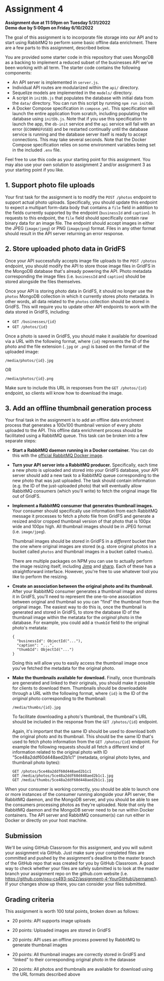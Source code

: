 # Assignment 4

**Assignment due at 11:59pm on Tuesday 5/31/2022**<br/>
**Demo due by 5:00pm on Friday 6/10/2022**

The goal of this assignment is to incorporate file storage into our API and to start using RabbitMQ to perform some basic offline data enrichment.  There are a few parts to this assignment, described below.

You are provided some starter code in this repository that uses MongoDB as a backing to implement a reduced subset of the businesses API we've been working with all term.  The starter code contains the following components:
  * An API server is implemented in `server.js`.
  * Individual API routes are modularized within the `api/` directory.
  * Sequelize models are implemented in the `models/` directory.
  * A script in `initDb.js` that populates the database with initial data from the `data/` directory.  You can run this script by running `npm run initdb`.
  * A Docker Compose specification in `compose.yml`.  This specification will launch the entire application from scratch, including populating the database using `initDb.js`.  Note that if you use this specification to launch the app, the `db-init` service and the `api` service will fail with an error (`ECONNREFUSED`) and be restarted continually until the database service is running and the database server itself is ready to accept connections.  This may take several seconds.  Note that the Docker Compose specification relies on some environment variables being set in the included `.env` file.

Feel free to use this code as your starting point for this assignment.  You may also use your own solution to assignment 2 and/or assignment 3 as your starting point if you like.

## 1. Support photo file uploads

Your first task for the assignment is to modify the `POST /photos` endpoint to support actual photo uploads.  Specifically, you should update this endpoint to expect a multipart form-data body that contains a `file` field in addition to the fields currently supported by the endpoint (`businessId` and `caption`).  In requests to this endpoint, the `file` field should specifically contain raw binary data for an image file.  The endpoint should accept images in either the JPEG (`image/jpeg`) or PNG (`image/png`) format.  Files in any other format should result in the API server returning an error response.

## 2. Store uploaded photo data in GridFS

Once your API successfully accepts image file uploads to the `POST /photos` endpoint, you should modify the API to store those image files in GridFS in the MongoDB database that's already powering the API.  Photo metadata corresponding the image files (i.e. `businessId` and `caption`) should be stored alongside the files themselves.

Once your API is storing photo data in GridFS, it should no longer use the `photos` MongoDB collection in which it currently stores photo metadata.  In other words, all data related to the `photos` collection should be stored in GridFS.  This will require you to update other API endpoints to work with the data stored in GridFS, including:
  * `GET /businesses/{id}`
  * `GET /photos/{id}`

Once a photo is saved in GridFS, you should make it available for download via a URL with the following format, where `{id}` represents the ID of the photo and the file extension (`.jpg` or `.png`) is based on the format of the uploaded image:
```
/media/photos/{id}.jpg
```
OR
```
/media/photos/{id}.png
```
Make sure to include this URL in responses from the `GET /photos/{id}` endpoint, so clients will know how to download the image.

## 3. Add an offline thumbnail generation process

Your final task in the assignment is to add an offline data enrichment process that generates a 100x100 thumbnail version of every photo uploaded to the API.  This offline data enrichment process should be facilitated using a RabbitMQ queue.  This task can be broken into a few separate steps:

  * **Start a RabbitMQ daemon running in a Docker container.**  You can do this with the [official RabbitMQ Docker image](https://hub.docker.com/_/rabbitmq/).

  * **Turn your API server into a RabbitMQ producer.**  Specifically, each time a new photo is uploaded and stored into your GridFS database, your API server should add a new task to a RabbitMQ queue corresponding to the new photo that was just uploaded.  The task should contain information (e.g. the ID of the just-uploaded photo) that will eventually allow RabbitMQ consumers (which you'll write) to fetch the original image file out of GridFS.

  * **Implement a RabbitMQ consumer that generates thumbnail images.**  Your consumer should specifically use information from each RabbitMQ message it processes to fetch a photo file from GridFS and generate a resized and/or cropped thumbnail version of that photo that is 100px wide and 100px high.  All thumbnail images should be in JPEG format (i.e. `image/jpeg`).

    Thumbnail images should be stored in GridFS in a *different* bucket than the one where original images are stored (e.g. store original photos in a bucket called `photos` and thumbnail images in a bucket called `thumbs`).

    There are multiple packages on NPM you can use to actually perform the image resizing itself, including [Jimp](https://www.npmjs.com/package/jimp) and [sharp](https://www.npmjs.com/package/sharp).  Each of these has a straightforward interface.  However, you're free to use whatever tool you like to perform the resizing.

  * **Create an association between the original photo and its thumbnail.**  After your RabbitMQ consumer generates a thumbnail image and stores it in GridFS, you'll need to represent the one-to-one association between original and thumbnail so you can "find" the thumbnail from the original image.  The easiest way to do this is, once the thumbnail is generated and stored in GridFS, to store the database ID of the thumbnail image within the metatata for the *original* photo in the database.  For example, you could add a `thumbId` field to the original photo's metatata:
    ```
    {
      "businessId": ObjectId("..."),
      "caption": "...",
      "thumbId": ObjectId("...")
    }
    ```

    Doing this will allow you to easily access the thumbnail image once you've fetched the metadata for the original photo.

  * **Make the thumbnails available for download.**  Finally, once thumbnails are generated and linked to their originals, you should make it possible for clients to download them.  Thumbnails should be downloadable through a URL with the following format, where `{id}` is the ID of the *original* photo corresponding to the thumbnail:
    ```
    /media/thumbs/{id}.jpg
    ```
    To facilitate downloading a photo's thumbnail, the thumbnail's URL should be included in the response from the `GET /photos/{id}` endpoint.

    Again, it's important that the same ID should be used to download both the original photo and its thumbnail.  This should be the same ID that's used to fetch photo information from the `GET /photos/{id}` endpoint.  For example the following requests should all fetch a different kind of information related to the original photo with ID "5ce48a2ddf60d448aed2b1c1" (metadata, original photo bytes, and thumbnail photo bytes):
    ```
    GET /photos/5ce48a2ddf60d448aed2b1c1
    GET /media/photos/5ce48a2ddf60d448aed2b1c1.jpg
    GET /media/thumbs/5ce48a2ddf60d448aed2b1c1.jpg
    ```

When your consumer is working correctly, you should be able to launch one or more instances of the consumer running alongside your API server, the RabbitMQ daemon, and the MongoDB server, and you should be able to see the consumers processing photos as they're uploaded.  Note that only the RabbitMQ daemon and the MongoDB server need to be run within Docker containers.  The API server and RabbitMQ consumer(s) can run either in Docker or directly on your host machine.

## Submission

We'll be using GitHub Classroom for this assignment, and you will submit your assignment via GitHub.  Just make sure your completed files are committed and pushed by the assignment's deadline to the master branch of the GitHub repo that was created for you by GitHub Classroom.  A good way to check whether your files are safely submitted is to look at the master branch your assignment repo on the github.com website (i.e. https://github.com/osu-cs493-sp22/assignment-4-YourGitHubUsername/). If your changes show up there, you can consider your files submitted.

## Grading criteria

This assignment is worth 100 total points, broken down as follows:

  * 20 points: API supports image uploads

  * 20 points: Uploaded images are stored in GridFS

  * 20 points: API uses an offline process powered by RabbitMQ to generate thumbnail images

  * 20 points: All thumbnail images are correctly stored in GridFS and "linked" to their corresponding original photo in the datavase

  * 20 points: All photos and thumbnails are available for download using the URL formats described above
